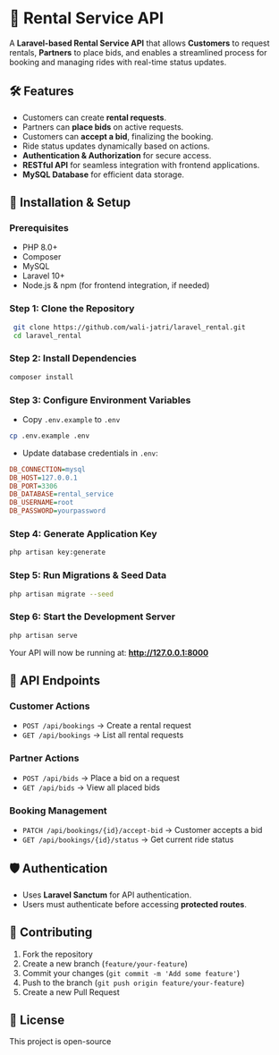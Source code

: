 # 🚗 Rental Service API

A **Laravel-based Rental Service API** that allows **Customers** to request rentals, **Partners** to place bids, and enables a streamlined process for booking and managing rides with real-time status updates.

## 🛠 Features

- Customers can create **rental requests**.
- Partners can **place bids** on active requests.
- Customers can **accept a bid**, finalizing the booking.
- Ride status updates dynamically based on actions.
- **Authentication & Authorization** for secure access.
- **RESTful API** for seamless integration with frontend applications.
- **MySQL Database** for efficient data storage.

## 🚀 Installation & Setup

### Prerequisites
- PHP 8.0+
- Composer
- MySQL
- Laravel 10+
- Node.js & npm (for frontend integration, if needed)

### Step 1: Clone the Repository
```bash
 git clone https://github.com/wali-jatri/laravel_rental.git
 cd laravel_rental
```

### Step 2: Install Dependencies
```bash
composer install
```

### Step 3: Configure Environment Variables
- Copy `.env.example` to `.env`
```bash
cp .env.example .env
```
- Update database credentials in `.env`:
```ini
DB_CONNECTION=mysql
DB_HOST=127.0.0.1
DB_PORT=3306
DB_DATABASE=rental_service
DB_USERNAME=root
DB_PASSWORD=yourpassword
```

### Step 4: Generate Application Key
```bash
php artisan key:generate
```

### Step 5: Run Migrations & Seed Data
```bash
php artisan migrate --seed
```

### Step 6: Start the Development Server
```bash
php artisan serve
```
Your API will now be running at: **http://127.0.0.1:8000**

## 📖 API Endpoints

### Customer Actions
- `POST /api/bookings` → Create a rental request
- `GET /api/bookings` → List all rental requests

### Partner Actions
- `POST /api/bids` → Place a bid on a request
- `GET /api/bids` → View all placed bids

### Booking Management
- `PATCH /api/bookings/{id}/accept-bid` → Customer accepts a bid
- `GET /api/bookings/{id}/status` → Get current ride status

## 🛡 Authentication
- Uses **Laravel Sanctum** for API authentication.
- Users must authenticate before accessing **protected routes**.

## 🤝 Contributing
1. Fork the repository
2. Create a new branch (`feature/your-feature`)
3. Commit your changes (`git commit -m 'Add some feature'`)
4. Push to the branch (`git push origin feature/your-feature`)
5. Create a new Pull Request

## 📄 License
This project is open-source
